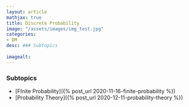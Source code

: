 ```yaml
---
layout: article
mathjax: true
title: Discrete Probability
image: "/assets/images/img_test.jpg"
categories:
- DM
desc: ### Subtopics
 
imagealt: 
---
```


### Subtopics
- [FInite Probability]({% post_url 2020-11-16-finite-probability %})
- [Probability Theory]({% post_url 2020-12-11-probability-theory %})